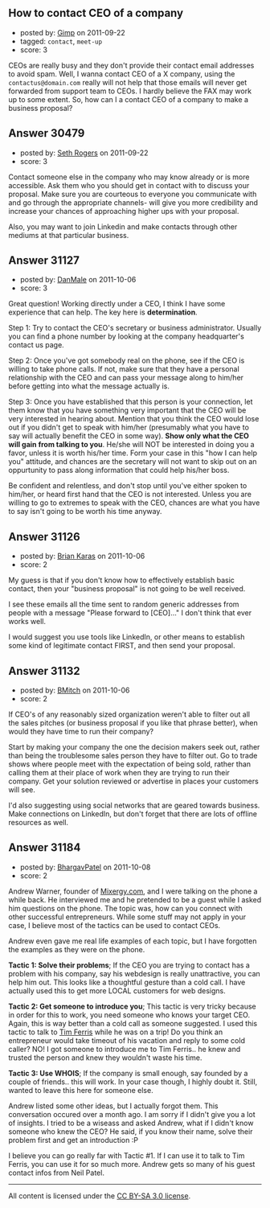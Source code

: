 ## How to contact CEO of a company

- posted by: [Gimp](https://stackexchange.com/users/-1/13350-gimp) on 2011-09-22
- tagged: `contact`, `meet-up`
- score: 3

CEOs are really busy and they don't provide their contact email addresses to avoid spam. Well, I wanna contact CEO of a X company, using the `contactus@domain.com` really will not help that those emails will never get forwarded from support team to CEOs. I hardly believe the FAX may work up to some extent. So, how can I a contact CEO of a company to make a business proposal?


## Answer 30479

- posted by: [Seth Rogers](https://stackexchange.com/users/-1/13038-seth-rogers) on 2011-09-22
- score: 3

Contact someone else in the company who may know already or is more accessible. Ask them who you should get in contact with to discuss your proposal. Make sure you are courteous to everyone you communicate with and go through the appropriate channels- will give you more credibility and increase your chances of approaching higher ups with your proposal.

Also, you may want to join Linkedin and make contacts through other mediums at that particular business.


## Answer 31127

- posted by: [DanMale](https://stackexchange.com/users/-1/13658-danmale) on 2011-10-06
- score: 3

Great question! Working directly under a CEO, I think I have some experience that can help. The key here is **determination**. 

Step 1: Try to contact the CEO's secretary or business administrator. Usually you can find a phone number by looking at the company headquarter's contact us page. 

Step 2: Once you've got somebody real on the phone, see if the CEO is willing to take phone calls. If not, make sure that they have a personal relationship with the CEO and can pass your message along to him/her before getting into what the message actually is. 

Step 3: Once you have established that this person is your connection, let them know that you have something very important that the CEO will be very interested in hearing about. Mention that you think the CEO would lose out if you didn't get to speak with him/her (presumably what you have to say will actually benefit the CEO in some way). **Show only what the CEO will gain from talking to you**. He/she will NOT be interested in doing you a favor, unless it is worth his/her time. Form your case in this "how I can help you" attitude, and chances are the secretary will not want to skip out on an oppurtunity to pass along information that could help his/her boss.

Be confident and relentless, and don't stop until you've either spoken to him/her, or heard first hand that the CEO is not interested. Unless you are willing to go to extremes to speak with the CEO, chances are what you have to say isn't going to be worth his time anyway.  


## Answer 31126

- posted by: [Brian Karas](https://stackexchange.com/users/-1/8465-brian-karas) on 2011-10-06
- score: 2

My guess is that if you don't know how to effectively establish basic contact, then your "business proposal" is not going to be well received.

I see these emails all the time sent to random generic addresses from people with a message "Please forward to [CEO]..."  I don't think that ever works well.

I would suggest you use tools like LinkedIn, or other means to establish some kind of legitimate contact FIRST, and then send your proposal.



## Answer 31132

- posted by: [BMitch](https://stackexchange.com/users/-1/11142-bmitch) on 2011-10-06
- score: 2

If CEO's of any reasonably sized organization weren't able to filter out all the sales pitches (or business proposal if you like that phrase better), when would they have time to run their company?

Start by making your company the one the decision makers seek out, rather than being the troublesome sales person they have to filter out. Go to trade shows where people meet with the expectation of being sold, rather than calling them at their place of work when they are trying to run their company. Get your solution reviewed or advertise in places your customers will see.

I'd also suggesting using social networks that are geared towards business. Make connections on LinkedIn, but don't forget that there are lots of offline resources as well.


## Answer 31184

- posted by: [BhargavPatel](https://stackexchange.com/users/-1/3998-bhargavpatel) on 2011-10-08
- score: 2

<p>Andrew Warner, founder of <a href="http://mixergy.com" rel="nofollow">Mixergy.com</a>, and I were talking on the phone a while back. He interviewed me and he pretended to be a guest while I asked him questions on the phone. The topic was, how can you connect with other successful entrepreneurs. While some stuff may not apply in your case, I believe most of the tactics can be used to contact CEOs.</p>

<p>Andrew even gave me real life examples of each topic, but I have forgotten the examples as they were on the phone.</p>

<p><strong>Tactic 1: Solve their problems</strong>; If the CEO you are trying to contact has a problem with his company, say his webdesign is really unattractive, you can help him out. This looks like a thoughtful gesture than a cold call. I have actually used this to get more LOCAL customers for web designs. </p>

<p><strong>Tactic 2: Get someone to introduce you</strong>; This tactic is very tricky because in order for this to work, you need someone who knows your target CEO. Again, this is way better than a cold call as someone suggested. I used this tactic to talk to <a href="http://en.wikipedia.org/wiki/Timothy_Ferriss" rel="nofollow">Tim Ferris</a> while he was on a trip! Do you think an entrepreneur would take timeout of his vacation and reply to some cold caller? NO! I got someone to introduce me to Tim Ferris.. he knew and trusted the person and knew they wouldn't waste his time. </p>

<p><strong>Tactic 3: Use WHOIS</strong>; If the company is small enough, say founded by a couple of friends.. this will work. In your case though, I highly doubt it. Still, wanted to leave this here for someone else.</p>

<p>Andrew listed some other ideas, but I actually forgot them. This conversation occured over a month ago. I am sorry if I didn't give you a lot of insights. I tried to be a wiseass and asked Andrew, what if I didn't know someone who knew the CEO? He said, if you know their name, solve their problem first and get an introduction :P</p>

<p>I believe you can go really far with Tactic #1. If I can use it to talk to Tim Ferris, you can use it for so much more. Andrew gets so many of his guest contact infos from Neil Patel.</p>




---

All content is licensed under the [CC BY-SA 3.0 license](https://creativecommons.org/licenses/by-sa/3.0/).
